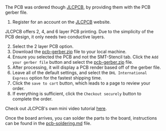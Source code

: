 The PCB was ordered though [JLCPCB](https://jlcpcb.com/), by providing them with the PCB gerber file. 
1. Register for an account on the [JLCPCB](https://jlcpcb.com/) website.

JLCPCB offers 2, 4, and 6 layer PCB printing. Due to the simplicity of the PCB design, it only needs two conductive layers.

2. Select the 2 layer PCB option.
3. Download the [pcb-gerber.zip](pcb-gerber.zip) file to your local machine.
4. Ensure you selected the PCB and not the SMT-Stencil tab. Click the `Add your gerber file` button and select the [pcb-gerber.zip](pcb-gerber.zip) file.
5. After processing, it will display a PCB render based off of the gerber file.
6. Leave all of the default settings, and select the `DHL International Express` option for the fastest shipping time.
7. Click the `save to cart` button, which leads to a page to review your order.
8. If everything is sufficient, click the `Checkout securely` button to complete the order.

Check out JLCPCB's own mini video tutorial [here](https://jlcpcb.com/video/place.v2.mp4).

Once the board arrives, you can solder the parts to the board, instructions can be found in the [pcb-soldering.md](pcb-soldering.md) file.